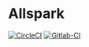 # Allspark

[![CircleCI](https://circleci.com/gh/guiadco/geekhomeinside.svg?style=svg)](https://circleci.com/gh/guiadco/geekhomeinside)
[![Gitlab-CI](https://gitlab.com/guiadco/geekhomeinside/badges/master/build.svg)](https://gitlab.com/guiadco/geekhomeinside)
